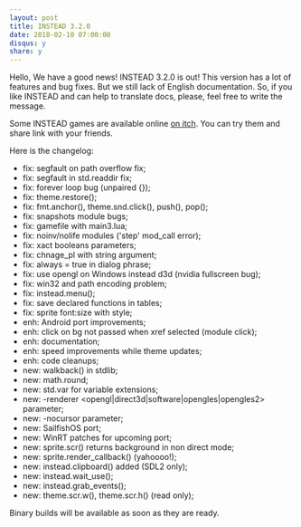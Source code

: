 ```yaml
---
layout: post
title: INSTEAD 3.2.0
date: 2018-02-10 07:00:00
disqus: y
share: y
---
```

Hello, We have a good news! INSTEAD 3.2.0 is out! This version has a lot of features and bug fixes.
But we still lack of English documentation. So, if you like INSTEAD and can help to translate docs,
please, feel free to write the message.

Some INSTEAD games are available online [on itch](http://instead.itch.io). You can try them and share link with 
your friends.

Here is the changelog:

  * fix: segfault on path overflow fix;
  * fix: segfault in std.readdir fix;
  * fix: forever loop bug (unpaired {});
  * fix: theme.restore();
  * fix: fmt.anchor(), theme.snd.click(), push(), pop();
  * fix: snapshots module bugs;
  * fix: gamefile with main3.lua;
  * fix: noinv/nolife modules ('step' mod_call error);
  * fix: xact booleans parameters;
  * fix: chnage_pl with string argument;
  * fix: always = true in dialog phrase;
  * fix: use opengl on Windows instead d3d (nvidia fullscreen bug);
  * fix: win32 and path encoding problem;
  * fix: instead.menu();
  * fix: save declared functions in tables;
  * fix: sprite font:size with style;
  * enh: Android port improvements;
  * enh: click on bg not passed when xref selected (module click);
  * enh: documentation;
  * enh: speed improvements while theme updates;
  * enh: code cleanups;
  * new: walkback() in stdlib;
  * new: math.round;
  * new: std.var for variable extensions;
  * new: -renderer <opengl|direct3d|software|opengles|opengles2> parameter;
  * new: -nocursor parameter;
  * new: SailfishOS port;
  * new: WinRT patches for upcoming port;
  * new: sprite.scr() returns background in non direct mode;
  * new: sprite.render_callback() (yahoooo!);
  * new: instead.clipboard() added (SDL2 only);
  * new: instead.wait_use();
  * new: instead.grab_events();
  * new: theme.scr.w(), theme.scr.h() (read only);

Binary builds will be available as soon as they are ready.
